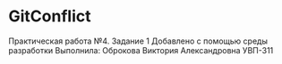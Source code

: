# GitConflict
Практическая работа №4. Задание 1
Добавлено с помощью среды разработки
Выполнила:
Оброкова Виктория Александровна
УВП-311

